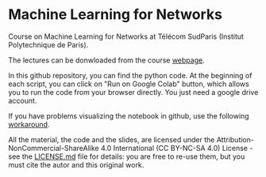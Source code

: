 # Machine Learning for Networks
Course on Machine Learning for Networks at Télécom SudParis (Institut Polytechnique de Paris).

The lectures can be donwloaded from the course [webpage](http://www-public.imtbs-tsp.eu/~araldo/pmwiki/pmwiki.php?n=Site.MachineLearningForNetworks).

In this github repository, you can find the python code. At the beginning of each script, you can click on "Run on Google Colab" button, which allows you to run the code from your browser directly. You just need a google drive account.

If you have problems visualizing the notebook in github, use the following [workaround](https://github.com/iurisegtovich/PyTherm-applied-thermodynamics/issues/11#issue-184473171).

All the material, the code and the slides, are licensed under the Attribution-NonCommercial-ShareAlike 4.0 International (CC BY-NC-SA 4.0) License - see the [LICENSE.md](LICENSE.md) file for details: you are free to re-use them, but you must cite the autor and this original work.
